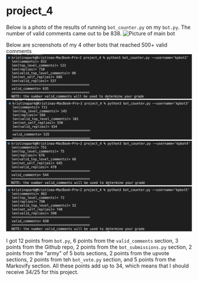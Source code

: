 # project_4


Below is a photo of the results of running `bot_counter.py` on my `bot.py`. The number of valid comments came out to be 838.
![Picture of main bot](bot1.png)

Below are screenshots of my 4 other bots that reached 500+ valid comments
![Picture of second bot](kpbot2.png)
![Picture of third bot](kpbot3.png)
![Picture of fourth bot](kpbot4.png)
![Picture of fifth bot](kpbot5.png)

I got 12 points from `bot.py`, 6 points from the `valid_comments` section, 3 points from the Github repo, 2 points from the `bot_submissions.py` section, 2 points from the "army" of 5 bots sections, 2 points from the upvote sections, 2 points from teh `bot_vote.py` section, and 5 points from the Markovify section. 
All these points add up to 34, which means that I should receive 34/25 for this project.

